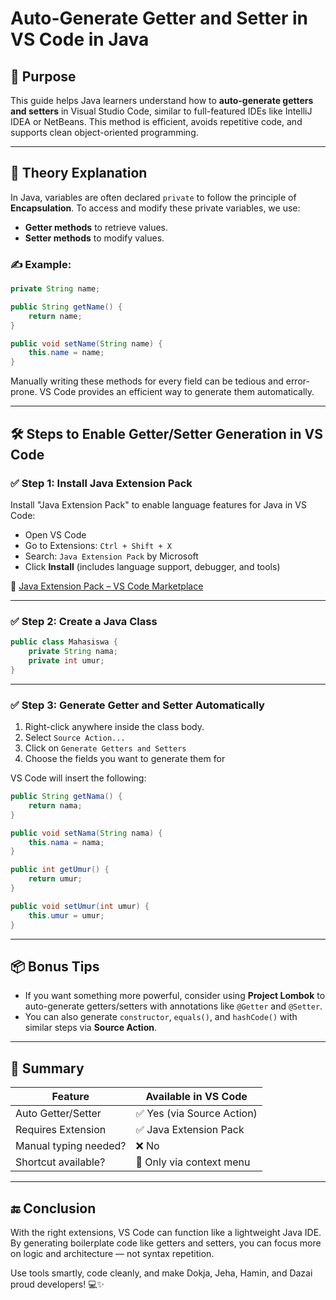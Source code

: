 # Auto-Generate Getter and Setter in VS Code in Java

## 🎯 Purpose

This guide helps Java learners understand how to **auto-generate getters and setters** in Visual Studio Code, similar to full-featured IDEs like IntelliJ IDEA or NetBeans. This method is efficient, avoids repetitive code, and supports clean object-oriented programming.

---

## 🧠 Theory Explanation

In Java, variables are often declared `private` to follow the principle of **Encapsulation**. To access and modify these private variables, we use:

* **Getter methods** to retrieve values.
* **Setter methods** to modify values.

### ✍️ Example:

```java
private String name;

public String getName() {
    return name;
}

public void setName(String name) {
    this.name = name;
}
```

Manually writing these methods for every field can be tedious and error-prone. VS Code provides an efficient way to generate them automatically.

---

## 🛠️ Steps to Enable Getter/Setter Generation in VS Code

### ✅ Step 1: Install Java Extension Pack

Install "Java Extension Pack" to enable language features for Java in VS Code:

* Open VS Code
* Go to Extensions: `Ctrl + Shift + X`
* Search: `Java Extension Pack` by Microsoft
* Click **Install** (includes language support, debugger, and tools)

🔗 [Java Extension Pack – VS Code Marketplace](https://marketplace.visualstudio.com/items?itemName=vscjava.vscode-java-pack)

---

### ✅ Step 2: Create a Java Class

```java
public class Mahasiswa {
    private String nama;
    private int umur;
}
```

---

### ✅ Step 3: Generate Getter and Setter Automatically

1. Right-click anywhere inside the class body.
2. Select `Source Action...`
3. Click on `Generate Getters and Setters`
4. Choose the fields you want to generate them for

VS Code will insert the following:

```java
public String getNama() {
    return nama;
}

public void setNama(String nama) {
    this.nama = nama;
}

public int getUmur() {
    return umur;
}

public void setUmur(int umur) {
    this.umur = umur;
}
```

---

## 📦 Bonus Tips

* If you want something more powerful, consider using **Project Lombok** to auto-generate getters/setters with annotations like `@Getter` and `@Setter`.
* You can also generate `constructor`, `equals()`, and `hashCode()` with similar steps via **Source Action**.

---

## 🧾 Summary

| Feature               | Available in VS Code      |
| --------------------- | ------------------------- |
| Auto Getter/Setter    | ✅ Yes (via Source Action) |
| Requires Extension    | ✅ Java Extension Pack     |
| Manual typing needed? | ❌ No                      |
| Shortcut available?   | 🔧 Only via context menu  |

---

## 🔚 Conclusion

With the right extensions, VS Code can function like a lightweight Java IDE. By generating boilerplate code like getters and setters, you can focus more on logic and architecture — not syntax repetition.

Use tools smartly, code cleanly, and make Dokja, Jeha, Hamin, and Dazai proud developers! 💻✨
